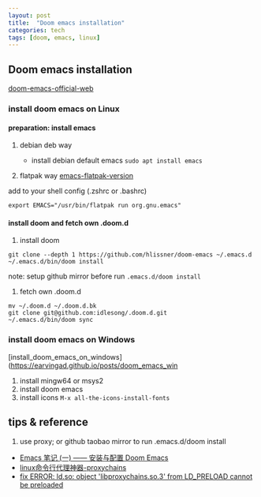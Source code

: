 ```yaml
---
layout: post
title:  "Doom emacs installation"
categories: tech
tags: [doom, emacs, linux]
---
```


## Doom emacs installation

[doom-emacs-official-web](https://github.com/hlissner/doom-emacs)

### install doom emacs on Linux
#### preparation: install emacs
1. debian deb way
   - install debian default emacs `sudo apt install emacs`

1. flatpak way
[emacs-flatpak-version](https://github.com/flathub/org.gnu.emacs)

add to your shell config (.zshrc or .bashrc)

```
export EMACS="/usr/bin/flatpak run org.gnu.emacs"
```

#### install doom and fetch own .doom.d
1. install doom
```
git clone --depth 1 https://github.com/hlissner/doom-emacs ~/.emacs.d
~/.emacs.d/bin/doom install
```
note: setup github mirror before run `.emacs.d/doom install`

1. fetch own .doom.d
```
mv ~/.doom.d ~/.doom.d.bk
git clone git@github.com:idlesong/.doom.d.git
~/.emacs.d/bin/doom sync
```

### install doom emacs on Windows
[install_doom_emacs_on_windows](https://earvingad.github.io/posts/doom_emacs_win
1. install mingw64 or msys2
1. install doom emacs
1. install icons `M-x all-the-icons-install-fonts`

## tips & reference

1. use proxy; or github taobao mirror to run .emacs.d/doom install
- [Emacs 笔记 (一) —— 安装与配置 Doom Emacs](https://shigaro.horg/2020/07/01/emacs-1/)
- [linux命令行代理神器-proxychains](https://zhuanlan.zhihu.com/p/166375631)
- [fix ERROR: ld.so: object 'libproxychains.so.3' from LD_PRELOAD cannot be preloaded](https://blog.csdn.net/think_ycx/article/details/108199296)
